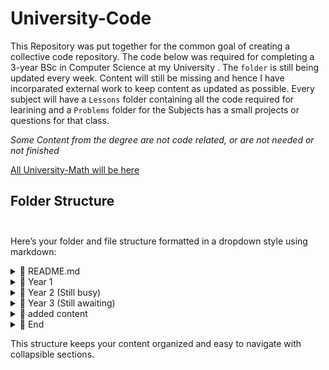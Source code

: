 # University-Code

This Repository was put together for the common goal of creating a collective code repository. The code below was required for completing a 3-year 
BSc in Computer Science at my University . The `folder` is still being updated every week. Content will still be missing and hence I have incorparated external work to keep content as updated as possible. Every subject will have a `Lessons` folder containing all the code required for learining and a `Problems` folder for the Subjects has a small projects or questions for that class.

_Some Content from the degree are not code related, or are not needed or not finished_ 

[All University-Math will be here](https://github.com/DylanPrinsloo/University-Math.git)

## **Folder Structure** <br><br>

Here’s your folder and file structure formatted in a dropdown style using markdown:

<details>
  <summary>📂 README.md</summary>
</details>

<details>
  <summary>📂 Year 1</summary>
  <ul>
    <li>📂 Sem 1</li>
    <ul>
      <li>📄 Introduction to programming (C)</li>
      <li>📄 Computer Science Introduction (Python)</li>
      <li>📄 Object-oriented concepts (covered in folders prior)</li>
    </ul>
    <li>📂 Sem 2</li>
    <ul>
      <li>📄 Data Structures and Algorithms</li>
      <li>📄 Web development</li>
    </ul>
  </ul>
</details>

<details>
  <summary>📂 Year 2 (Still busy)</summary>
  <ul>
    <li>📂 Sem 3</li>
    <ul>
      <li>📄 Advanced Algorithms (Python)</li>
      <li>📄 Data Science (GO) / Scientific (Python)</li>
      <li>📄 Database Management Systems (SQL)</li>
      <li>📄 Operating Systems</li>
    </ul>
    <li>📂 Sem 4</li>
    <ul>
      <li>📄 Mobile Application Development and Big Data</li>
      <li>📄 Networking and Distributed Systems</li>
      <li>📄 Human-Computer Interaction</li>
    </ul>
  </ul>
</details>

<details>
  <summary>📂 Year 3 (Still awaiting)</summary>
  <ul>
    <li>📂 Sem 5</li>
    <ul>
      <li>📄 Advanced Algorithms (Python)</li>
      <li>📄 Artificial Intelligence</li>
      <li>📄 Data Science</li>
    </ul>
    <li>📂 Sem 6</li>
    <ul>
      <li>📄 Cloud Computing</li>
      <li>📄 Human-Computer Interaction or Robotics</li>
      <li>📄 HASS or STS</li>
    </ul>
  </ul>
</details>

<details>
  <summary>📂 added content</summary>
  <ul>
    <li>📄 Julia</li>
    <li>📄 Scheme/Lisp</li>
    <li>📄 Haskell</li>
    <li>📄 ROS (Robot Operating System)</li>
  </ul>
</details>

<details>
  <summary>📂 End</summary>
</details>

This structure keeps your content organized and easy to navigate with collapsible sections.





